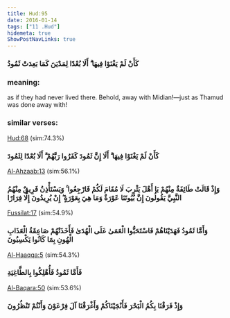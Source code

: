 ```yaml
---
title: Hud:95
date: 2016-01-14
tags: ["11 .Hud"]
hidemeta: true 
ShowPostNavLinks: true 
---
```

### كَأَنْ لَمْ يَغْنَوْا فِيهَا ۗ أَلَا بُعْدًا لِمَدْيَنَ كَمَا بَعِدَتْ ثَمُودُ
### meaning: 
as if they had never lived there. Behold, away with Midian!—just as Thamud was done away with!
### similar verses: 

[Hud:68](/11/68) (sim:74.3%)

### كَأَنْ لَمْ يَغْنَوْا فِيهَا ۗ أَلَا إِنَّ ثَمُودَ كَفَرُوا رَبَّهُمْ ۗ أَلَا بُعْدًا لِثَمُودَ

[Al-Ahzaab:13](/33/13) (sim:56.1%)

### وَإِذْ قَالَتْ طَائِفَةٌ مِنْهُمْ يَا أَهْلَ يَثْرِبَ لَا مُقَامَ لَكُمْ فَارْجِعُوا ۚ وَيَسْتَأْذِنُ فَرِيقٌ مِنْهُمُ النَّبِيَّ يَقُولُونَ إِنَّ بُيُوتَنَا عَوْرَةٌ وَمَا هِيَ بِعَوْرَةٍ ۖ إِنْ يُرِيدُونَ إِلَّا فِرَارًا

[Fussilat:17](/41/17) (sim:54.9%)

### وَأَمَّا ثَمُودُ فَهَدَيْنَاهُمْ فَاسْتَحَبُّوا الْعَمَىٰ عَلَى الْهُدَىٰ فَأَخَذَتْهُمْ صَاعِقَةُ الْعَذَابِ الْهُونِ بِمَا كَانُوا يَكْسِبُونَ

[Al-Haaqqa:5](/69/5) (sim:54.3%)

### فَأَمَّا ثَمُودُ فَأُهْلِكُوا بِالطَّاغِيَةِ

[Al-Baqara:50](/2/50) (sim:53.6%)

### وَإِذْ فَرَقْنَا بِكُمُ الْبَحْرَ فَأَنْجَيْنَاكُمْ وَأَغْرَقْنَا آلَ فِرْعَوْنَ وَأَنْتُمْ تَنْظُرُونَ
